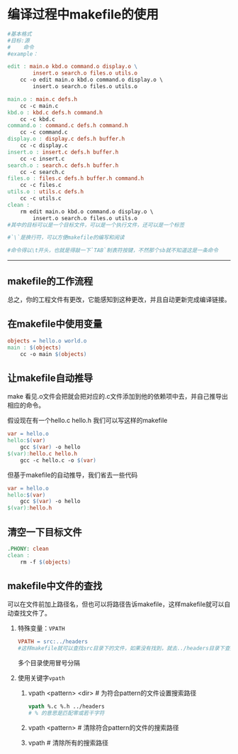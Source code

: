 # 编译过程中makefile的使用
```makefile
#基本格式
#目标:源
#    命令
#example：

edit : main.o kbd.o command.o display.o \
        insert.o search.o files.o utils.o
    cc -o edit main.o kbd.o command.o display.o \
        insert.o search.o files.o utils.o

main.o : main.c defs.h
    cc -c main.c
kbd.o : kbd.c defs.h command.h
    cc -c kbd.c
command.o : command.c defs.h command.h
    cc -c command.c
display.o : display.c defs.h buffer.h
    cc -c display.c
insert.o : insert.c defs.h buffer.h
    cc -c insert.c
search.o : search.c defs.h buffer.h
    cc -c search.c
files.o : files.c defs.h buffer.h command.h
    cc -c files.c
utils.o : utils.c defs.h
    cc -c utils.c
clean :
    rm edit main.o kbd.o command.o display.o \
        insert.o search.o files.o utils.o
#其中的目标可以是一个目标文件，可以是一个执行文件，还可以是一个标签

#`\`是换行符，可以方便makefile的编写和阅读

#命令得以\t开头，也就是得敲一下`TAB`制表符按键，不然那个sb就不知道这是一条命令
```


---
## makefile的工作流程

总之，你的工程文件有更改，它能感知到这种更改，并且自动更新完成编译链接。

## 在makefile中使用变量
```makefile
objects = hello.o world.o
main : $(objects)
    cc -o main $(objects)
```
## 让makefile自动推导
make 看见.o文件会把就会把对应的.c文件添加到他的依赖项中去，并自己推导出相应的命令。

假设现在有一个hello.c hello.h 我们可以写这样的makefile
```makefile
var = hello.o
hello:$(var)
    gcc $(var) -o hello
$(var):hello.c hello.h
    gcc -c hello.c -o $(var)
```
但基于makefile的自动推导，我们省去一些代码
```makefile
var = hello.o
hello:$(var)
    gcc $(var) -o hello
$(var):hello.h
```

## 清空一下目标文件
```makefile
.PHONY: clean
clean :
    rm -f $(objects)
```

## makefile中文件的查找
可以在文件前加上路径名，但也可以将路径告诉makefile，这样makefile就可以自动查找文件了。

1. 特殊变量：`VPATH`
    ```makefile
    VPATH = src:../headers
    #这样makefile就可以查找src目录下的文件，如果没有找到，就去../headers目录下查找。
    ```
    多个目录使用冒号分隔

2. 使用关键字`vpath`
    1. vpath \<pattern> \<dir> # 为符合pattern的文件设置搜索路径
        ```makefile
        vpath %.c %.h ../headers
        # % 的意思是匹配零或若干字符
        ```

    2. vpath \<pattern> # 清除符合pattern的文件的搜索路径

    3. vpath # 清除所有的搜索路径